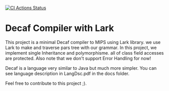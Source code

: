 [![CI Actions Status](https://github.com/sepehrMSP/decaf-compiler/workflows/CI/badge.svg)](https://github.com/sepehrMSP/decaf-compiler/actions)
# Decaf Compiler with Lark
This project is a minimal Decaf compiler to MIPS using Lark library. we use Lark to make and traverse pars tree with our grammar.
In this project, we implement single Inheritance and polymorphisme. all of class field accesses are protected. Also note that we don't support Error Handling for now!

Decaf is a language very similar to Java but much more simpler. You can see language description in LangDsc.pdf in the docs folder. 

Feel free to contribute to this project ;).
